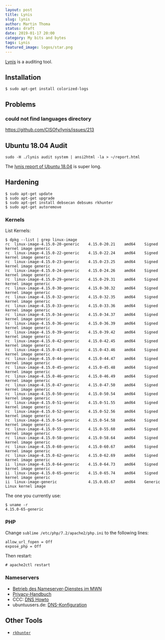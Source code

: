 ```yaml
---
layout: post
title: Lynis
slug: lynis
author: Martin Thoma
status: draft
date: 2019-01-17 20:00
category: My bits and bytes
tags: Lynis
featured_image: logos/star.png
---
```


[Lynis](https://cisofy.com/documentation/lynis/get-started/) is a auditing tool.

## Installation

```
$ sudo apt-get install colorized-logs
```

## Problems

### could not find languages directory

https://github.com/CISOfy/lynis/issues/213


## Ubuntu 18.04 Audit

```
sudo -H ./lynis audit system | ansi2html -la > ~/report.html
```

The [lynis report of Ubuntu 18.04](https://martin-thoma.com/pdf/lynis-report.pdf) is super long.



## Hardening

```
$ sudo apt-get update
$ sudo apt-get upgrade
$ sudo apt-get install debsecan debsums rkhunter
$ sudo apt-get autoremove
```

### Kernels

List Kernels:

```
$ dpkg --list | grep linux-image
rc  linux-image-4.15.0-20-generic    4.15.0-20.21    amd64    Signed kernel image generic
rc  linux-image-4.15.0-22-generic    4.15.0-22.24    amd64    Signed kernel image generic
rc  linux-image-4.15.0-23-generic    4.15.0-23.25    amd64    Signed kernel image generic
rc  linux-image-4.15.0-24-generic    4.15.0-24.26    amd64    Signed kernel image generic
rc  linux-image-4.15.0-29-generic    4.15.0-29.31    amd64    Signed kernel image generic
rc  linux-image-4.15.0-30-generic    4.15.0-30.32    amd64    Signed kernel image generic
rc  linux-image-4.15.0-32-generic    4.15.0-32.35    amd64    Signed kernel image generic
rc  linux-image-4.15.0-33-generic    4.15.0-33.36    amd64    Signed kernel image generic
rc  linux-image-4.15.0-34-generic    4.15.0-34.37    amd64    Signed kernel image generic
rc  linux-image-4.15.0-36-generic    4.15.0-36.39    amd64    Signed kernel image generic
rc  linux-image-4.15.0-39-generic    4.15.0-39.42    amd64    Signed kernel image generic
rc  linux-image-4.15.0-42-generic    4.15.0-42.45    amd64    Signed kernel image generic
rc  linux-image-4.15.0-43-generic    4.15.0-43.46    amd64    Signed kernel image generic
rc  linux-image-4.15.0-44-generic    4.15.0-44.47    amd64    Signed kernel image generic
rc  linux-image-4.15.0-45-generic    4.15.0-45.48    amd64    Signed kernel image generic
rc  linux-image-4.15.0-46-generic    4.15.0-46.49    amd64    Signed kernel image generic
rc  linux-image-4.15.0-47-generic    4.15.0-47.50    amd64    Signed kernel image generic
rc  linux-image-4.15.0-50-generic    4.15.0-50.54    amd64    Signed kernel image generic
rc  linux-image-4.15.0-51-generic    4.15.0-51.55    amd64    Signed kernel image generic
rc  linux-image-4.15.0-52-generic    4.15.0-52.56    amd64    Signed kernel image generic
rc  linux-image-4.15.0-54-generic    4.15.0-54.58    amd64    Signed kernel image generic
rc  linux-image-4.15.0-55-generic    4.15.0-55.60    amd64    Signed kernel image generic
rc  linux-image-4.15.0-58-generic    4.15.0-58.64    amd64    Signed kernel image generic
rc  linux-image-4.15.0-60-generic    4.15.0-60.67    amd64    Signed kernel image generic
rc  linux-image-4.15.0-62-generic    4.15.0-62.69    amd64    Signed kernel image generic
ii  linux-image-4.15.0-64-generic    4.15.0-64.73    amd64    Signed kernel image generic
ii  linux-image-4.15.0-65-generic    4.15.0-65.74    amd64    Signed kernel image generic
ii  linux-image-generic              4.15.0.65.67    amd64    Generic Linux kernel image
```

The one you currently use:

```
$ uname -r
4.15.0-65-generic
```

### PHP

Change `sublime /etc/php/7.2/apache2/php.ini` to the following lines:

```
allow_url_fopen = Off
expose_php = Off
```

Then restart:

```
# apache2ctl restart
```

### Nameservers

* [Betrieb des Nameserver-Dienstes im MWN](https://www.lrz.de/services/netzdienste/dns/)
* [Privacy-Handbuch](https://www.privacy-handbuch.de/handbuch_93d.htm)
* CCC: [DNS Howto](https://www.ccc.de/censorship/dns-howto/)
* ubuntuusers.de: [DNS-Konfiguration](https://wiki.ubuntuusers.de/DNS-Konfiguration/)

## Other Tools

* [`rkhunter`](https://wiki.ubuntuusers.de/rkhunter/)

